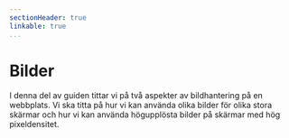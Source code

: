 ```yaml
---
sectionHeader: true
linkable: true
...
```

Bilder
=======================

I denna del av guiden tittar vi på två aspekter av bildhantering på en webbplats. Vi ska titta på hur vi kan använda olika bilder för olika stora skärmar och hur vi kan använda högupplösta bilder på skärmar med hög pixeldensitet.
